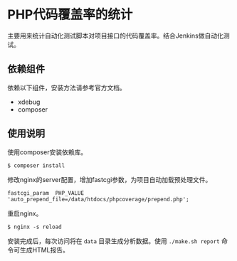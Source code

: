 # PHP代码覆盖率的统计

主要用来统计自动化测试脚本对项目接口的代码覆盖率。结合Jenkins做自动化测试。

## 依赖组件

依赖以下组件，安装方法请参考官方文档。

- xdebug
- composer

## 使用说明

使用composer安装依赖库。
```shell
$ composer install
```

修改nginx的server配置，增加fastcgi参数，为项目自动加载预处理文件。
```
fastcgi_param  PHP_VALUE 'auto_prepend_file=/data/htdocs/phpcoverage/prepend.php';
```

重启nginx。
```shell
$ nginx -s reload
```

安装完成后，每次访问将在 `data` 目录生成分析数据。使用 `./make.sh report` 命令可生成HTML报告。
